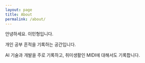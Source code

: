 ```yaml
---
layout: page
title: About
permalink: /about/
---
```


안녕하세요. 이민형입니다.

개인 공부 흔적을 기록하는 공간입니다.

AI 기술과 개발을 주로 기록하고, 취미생활인 MIDI에 대해서도 기록합니다.


